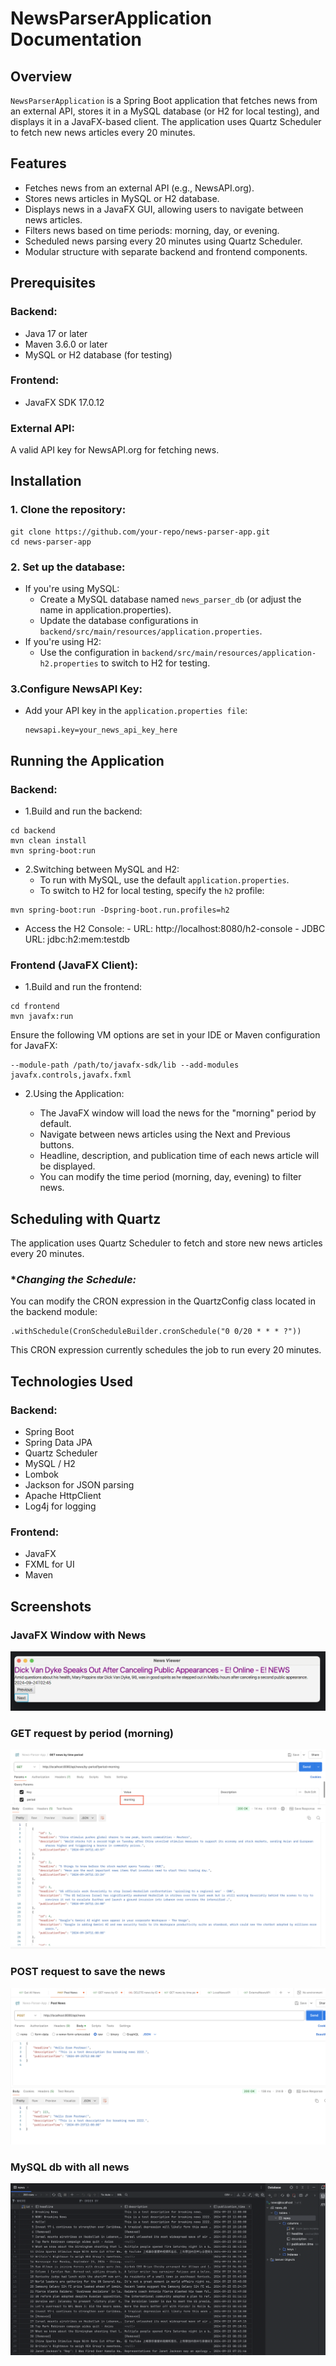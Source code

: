 # **NewsParserApplication Documentation**

## **Overview**
`NewsParserApplication` is a Spring Boot application that fetches news from an external API, stores it in a MySQL database (or H2 for local testing), and displays it in a JavaFX-based client. The application uses Quartz Scheduler to fetch new news articles every 20 minutes.

## **Features**
- Fetches news from an external API (e.g., NewsAPI.org).
- Stores news articles in MySQL or H2 database.
- Displays news in a JavaFX GUI, allowing users to navigate between news articles.
- Filters news based on time periods: morning, day, or evening.
- Scheduled news parsing every 20 minutes using Quartz Scheduler.
- Modular structure with separate backend and frontend components.

## **Prerequisites**
### **Backend:**
- Java 17 or later
- Maven 3.6.0 or later
- MySQL or H2 database (for testing)

### **Frontend:**
- JavaFX SDK 17.0.12

### **External API:**
A valid API key for NewsAPI.org for fetching news.

## **Installation**
### **1. Clone the repository:**

    git clone https://github.com/your-repo/news-parser-app.git
    cd news-parser-app

### **2. Set up the database:**

- If you're using MySQL:
	- Create a MySQL database named `news_parser_db` (or adjust the name in application.properties).
	- Update the database configurations in `backend/src/main/resources/application.properties`.
- If you're using H2:
	- Use the configuration in `backend/src/main/resources/application-h2.properties` to switch to H2 for testing.

### **3.Configure NewsAPI Key:**

- Add your API key in the `application.properties file`:
    ```
    newsapi.key=your_news_api_key_here
    ```

## **Running the Application**
### **Backend:**	
- 1.Build and run the backend:

```
cd backend
mvn clean install
mvn spring-boot:run
```

- 2.Switching between MySQL and H2:
	- To run with MySQL, use the default `application.properties`.
	- To switch to H2 for local testing, specify the `h2` profile:

```
mvn spring-boot:run -Dspring-boot.run.profiles=h2
```

   - Access the H2 Console:
	- URL: http://localhost:8080/h2-console
	- JDBC URL: jdbc:h2:mem:testdb

### **Frontend (JavaFX Client):**
- 1.Build and run the frontend:

```
cd frontend
mvn javafx:run
```

Ensure the following VM options are set in your IDE or Maven configuration for JavaFX:

```
--module-path /path/to/javafx-sdk/lib --add-modules javafx.controls,javafx.fxml
```

- 2.Using the Application:

	- The JavaFX window will load the news for the "morning" period by default.
	- Navigate between news articles using the Next and Previous buttons.
	- Headline, description, and publication time of each news article will be displayed.
	- You can modify the time period (morning, day, evening) to filter news.

## **Scheduling with Quartz**
The application uses Quartz Scheduler to fetch and store new news articles every 20 minutes.

### **Changing the Schedule:*
You can modify the CRON expression in the QuartzConfig class located in the backend module:

```
.withSchedule(CronScheduleBuilder.cronSchedule("0 0/20 * * * ?"))
```
This CRON expression currently schedules the job to run every 20 minutes.

## **Technologies Used**
### **Backend:**

- Spring Boot
- Spring Data JPA
- Quartz Scheduler
- MySQL / H2
- Lombok
- Jackson for JSON parsing
- Apache HttpClient
- Log4j for logging

### **Frontend:**

- JavaFX
- FXML for UI
- Maven

## **Screenshots**
### **JavaFX Window with News**
![Alt text](screenshots/JavaFXWindow.png)
### **GET request by period (morning)**
![Alt text](screenshots/GET_request_morning.png)
### **POST request to save the news**
![Alt text](screenshots/POST_request.png)
### **MySQL db with all news**
![Alt text](screenshots/MySQL_db.png)

